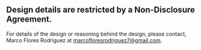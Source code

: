 Design details are restricted by a Non-Disclosure Agreement.
-------------------------------------------------------------------------------------------------------------------------------
For details of the design or reasoning behind the design, please contact, Marco Flores Rodriguez at marcofloresrodriguez7@gmail.com.
